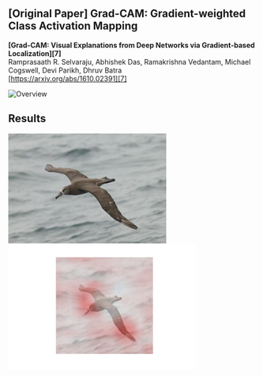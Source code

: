## [Original Paper] Grad-CAM: Gradient-weighted Class Activation Mapping

**[Grad-CAM: Visual Explanations from Deep Networks via Gradient-based Localization][7]**  
Ramprasaath R. Selvaraju, Abhishek Das, Ramakrishna Vedantam, Michael Cogswell, Devi Parikh, Dhruv Batra  
[https://arxiv.org/abs/1610.02391][7]

![Overview](http://i.imgur.com/JaGbdZ5.png)


## Results
![Preview](Black_Footed_Albatross_0001_796111.jpg)
<img src="https://github.com/Sooram/GradCam-tensorflow/blob/master/test.png" width="380">
